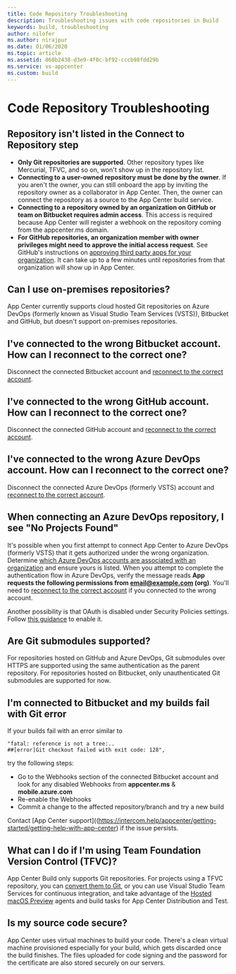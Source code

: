 ```yaml
---
title: Code Repository Troubleshooting
description: Troubleshooting issues with code repositories in Build
keywords: build, troubleshooting
author: nilofer
ms.author: nirajpur
ms.date: 01/06/2020
ms.topic: article
ms.assetid: 860b2438-d3e9-4f0c-bf92-cccb98fdd29b
ms.service: vs-appcenter
ms.custom: build
---
```


# Code Repository Troubleshooting

## <a name="not-listed">Repository isn't listed in the Connect to Repository step </a>

* **Only Git repositories are supported**. Other repository types like Mercurial, TFVC, and so on, won't show up in the repository list.
* **Connecting to a user-owned repository must be done by the owner**. If you aren't the owner, you can still onboard the app by inviting the repository owner as a collaborator in App Center. Then, the owner can connect the repository as a source to the App Center build service.
* **Connecting to a repository owned by an organization on GitHub or team on Bitbucket requires admin access**. This access is required because App Center will register a webhook on the repository coming from the appcenter.ms domain.
* **For GitHub repositories, an organization member with owner privileges might need to approve the initial access request**. See GitHub's instructions on [approving third party apps for your organization](https://help.github.com/articles/approving-third-party-applications-for-your-organization/). It can take up to a few minutes until repositories from that organization will show up in App Center.

## <a name="on-premises">Can I use on-premises repositories? </a>

App Center currently supports cloud hosted Git repositories on Azure DevOps (formerly known as Visual Studio Team Services (VSTS)), Bitbucket and GitHub, but doesn't support on-premises repositories.

## <a name="wrong-bitbucket">I've connected to the wrong Bitbucket account. How can I reconnect to the correct one? </a>

Disconnect the connected Bitbucket account and [reconnect to the correct account](~/build/connect.md#bitbucket).

## <a name="reconnect-github">I've connected to the wrong GitHub account. How can I reconnect to the correct one? </a>

Disconnect the connected GitHub account and [reconnect to the correct account](~/build/connect.md#github).

## <a name="wrong-VSTS">I've connected to the wrong Azure DevOps account. How can I reconnect to the correct one? </a>

Disconnect the connected Azure DevOps (formerly VSTS) account and [reconnect to the correct account](~/build/connect.md#vsts).

## <a name="not-listed">When connecting an Azure DevOps repository, I see "No Projects Found"</a>

It's possible when you first attempt to connect App Center to Azure DevOps (formerly VSTS) that it gets authorized under the wrong organization. Determine [which Azure DevOps accounts are associated with an organization](https://app.vsaex.visualstudio.com/me) and ensure yours is listed. When you attempt to complete the authentication flow in Azure DevOps, verify the message reads **App requests the following permissions from email@example.com (org)**. You'll need to [reconnect to the correct account](#wrong-VSTS) if you connected to the wrong account.

Another possibility is that OAuth is disabled under Security Policies settings. Follow [this guidance](https://docs.microsoft.com/azure/devops/organizations/accounts/change-application-access-policies?view=azure-devops) to enable it.

## <a name="git-sub">Are Git submodules supported?</a>

For repositories hosted on GitHub and Azure DevOps, Git submodules over HTTPS are supported using the same authentication as the parent repository. 
For repositories hosted on Bitbucket, only unauthenticated Git submodules are supported for now.

## <a name="bitbucket-git">I'm connected to Bitbucket and my builds fail with Git error</a>

If your builds fail with an error similar to

```Text
"fatal: reference is not a tree:..
##[error]Git checkout failed with exit code: 128",
```

try the following steps:

* Go to the Webhooks section of the connected Bitbucket account and look for any disabled Webhooks from **appcenter.ms** & **mobile.azure.com**
* Re-enable the Webhooks
* Commit a change to the affected repository/branch and try a new build

Contact [App Center support]((https://intercom.help/appcenter/getting-started/getting-help-with-app-center) if the issue persists.

## <a name="tfvc">What can I do if I'm using Team Foundation Version Control (TFVC)?</a>

App Center Build only supports Git repositories. For projects using a TFVC repository, you can [convert them to Git](https://docs.microsoft.com/vsts/git/import-from-tfvc), or you can use Visual Studio Team Services for continuous integration, and take advantage of the [Hosted macOS Preview](https://docs.microsoft.com/vsts/build-release/apps/mobile/xcode-ios?tabs=vsts) agents and build tasks for App Center Distribution and Test.

## <a name="code-source-secure">Is my source code secure?</a>

App Center uses virtual machines to build your code. There's a clean virtual machine provisioned especially for your build, which gets discarded once the build finishes. The files uploaded for code signing and the password for the certificate are also stored securely on our servers.
